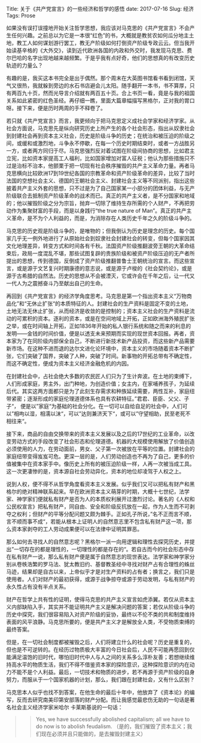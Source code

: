 Title: 关于《共产党宣言》的一些经济和哲学的感悟
date: 2017-07-16
Slug: 经济
Tags: Prose


如果没有误打误撞地开始关注哲学思想，我应该对马克思的《共产党宣言》不会产生任何兴趣。之前总以为它是一本很“红色”的书，大概就是教贫农如何瓜分地主土地，教工人如何谋划游行罢工，教无产阶级如何打倒资产阶级专政云云。但当我开始读基辛格的《大外交》，读到近代欧洲各国的内政和外交时，我发现马克思、费尔巴哈的名字出现地越来越频繁。于是乎我有点好奇，他们的思想真的有改变历史轨迹的力量么？

有趣的是，我买这本书完全是出于偶然。那个周末在大英图书馆看书看到闭馆，天气又很热，我就躲到旁边的水石书店避会儿太阳。随手翻开一本书，书不算厚，只有两百九十页，然而光导言介绍就有两百五十页。合上书页一看，竟是与我的祖国关系如此紧密的红色圣经。再仔细一瞧，里面大篇章幅描写黑格尔，正对我的胃口呀。接下来，便是历时两周的手不释卷了。

若只就《共产党宣言》而言，我更倾向于把马克思定义成社会学家和经济学家。从社会方面说，马克思先是纵向研究历史上所产生的各个社会形态，指出从奴隶社会到封建社会再到资本主义社会，历史是阶级斗争的历史；在统治和被压迫的阶级之间，或缓和或激烈地，斗争永不停歇，在每一个历史时期结束时，或者一方战胜另一方，或者两方同归于尽。马克思强烈反对着试图在阶级间协商的思想，比如君主立宪，比如资本家提高工人福利，比如国家增加对富人征税；他认为那些措施只不过是治标不治本，他颤栗于把一切现有社会秩序摧毁的共产主义革命力量。再者马克思横向比较欧洲17到19世纪各国的宗教革命和资产阶级革命的差异，比较了当时法国的空想社会主义、德国的王朝社会主义、封建社会主义等不同派别，指出这些披着共产主义外套的思想，只不过是为了自己国家某一小部分的团体利益，与无产阶级联合去抵制资产阶级革命的战术而已。真正的共产主义者，是不分国家和地域的；他以摧毁阶级之分为宗旨，抛弃一切除了维持生存所需的个人财产，不再把劳动作为集聚财富的手段，而是以身践行“the true nature of Man”。真正的共产主义革命，是不为个人利益的，而是，为消除存在人类历史千年之久的阶级斗争的。

马克思的历史观是阶级斗争的，是唯物的；但我倒认为历史是理念的历史。每个国家几乎无一例外地进行了从原始社会到奴隶社会封建社会的转变，但每个国家因其文化地理差异，转变方式和时间各有千秋。法国资产阶级推翻波旁王朝的大革命结束后，政局一度混乱不堪，那些试图复辟的贵族阶级和被资产阶级压迫的无产者所提出的思想，传到德国，反倒成了资产阶级推翻普鲁士王朝统治的宣言。而这些宣言，或是源于文艺复兴时期康德的意志说，或是源于卢梭的《社会契约论》，或是源于古希腊的自然法。历史的思想从不会被湮灭，它或许会在千年之后，让一代又一代人为之震撼奋斗乃至献出自己的生命。

再回到《共产党宣言》的经济学角度思考。马克思是第一个指出资本主义“万物商品化”和“无休止扩张“的本质特征的人。封建社会的生产资料是固定不变的土地，土地无法无休止扩张，从而经济是收敛的是控制的；资本主义社会的生产资料是流动的可累积的资本。逐利的资本，或是在空间地域上开拓，正如欧洲海外殖民扩张之举，或在时间轴上开拓，正如1836年开始的私人银行系统和随之而来的利息的发明——金钱的时间价值，便是以透支未来预期而实现的现世资本回报。再者，资本家为了在同阶级内部保全自己，不断进行新技术新产品投资，而这些新产品需要新市场。在这种不进而退的达尔文进化论环境中，资本主义的市场随着资本不断扩张，它们突破了国界，突破了人种，突破了时间。新事物的开拓总带有不确定性，而这不确定性，便成为资本主义经济金融危机的内因。

在封建社会中，占社会绝大多数的农民匠人们只为了生计奔波。在土地的束缚下，人们形成家庭，男主外，出门种地，为创造价值；女主内，在家哺养孩子，为延续后代。其实这两方面都只是为了此刻生存需求和种族延续需要，两性互补，家庭纽带紧密；逐渐形成的家庭伦理道德体系也具有农耕特征。”君君、臣臣、父父、子子“， 便是以”家庭“为基础的社会分化。在一切可以自给自足的社会中，人们可以”相呴以湿，相濡以沫“，可以”达则兼济天下“，或可以”守望相助，民至老死不相往来“。

接下来，商品的自由交换带来的资本主义发展以及之后的17世纪的工业革命，以改变劳动方式的手段改变了社会形态和伦理道德。机器的大规模使用解放了价值创造必须使用的人力，在劳动面前，男女、父子第一次被放在平等的位置。封建社会的家庭纽带变得岌岌可危。更深一层的是，人们劳动创造也不再为了自己，更多的价值被集中在资本家手中。像历史上所有的被压迫阶级一样，人再一次被当成工具。这一次更凄惨的是，资本源自社会劳动异化，资本的地位却凌驾于人权之上。

说到人权，便不得不从哲学角度看资本主义发展。似乎我们又可以把私有财产和黑格尔的绝对精神联系起来。早在欧洲资本主义萌芽的时期，大概十七世纪，法学家、神学家们便就私有财产是否为人的本质权利展开过激烈讨论。著名的《人权和公民权宣言》把私有财产，同自由、安全和阶级反抗放在一起，作为人生而不可剥夺之权利；但财产的平等分配问题又颇为棘手。正如孔子所说，”名不正而言不顺，言不顺而事不成“，若能从根本上证明人的自然意志里不包含私有财产这一项，那么资本家剥夺的工人劳动成果便可以在法律中证明其罪恶。

那么如何去寻找人的自然意志呢？黑格尔一派一向用逻辑和理性去探究历史，并提出”一切存在的都是理性的，一切理性的都是存在的“。若自古而今的社会形态中存在私有财产一说，那么私有财产便是属于自然意志的现世表达。法学家和神学家分别从卷帙浩繁的罗马法、犹太教旧约、基督教圣经中寻找对财产占有合理性的蛛丝马迹，结果却是自古以来，上帝似乎才是对生产资料的占有者；换言之，我们只是使用者。人们对财产的最初获得，或源于战争掠夺或源于劳动发明，与私有财产的永久性占有没有半点关系。

财产在哲学上共有性的证明，使得马克思的共产主义宣言如虎添翼。若仅从资本主义内部缺陷入手，其实并不能证明共产主义是解决问题的答案；若仅从阶级斗争的历史中探究，我们很容易陷入对资产阶级的妥协，最终以不伦不类的共和制度维持表面的风平浪静。马克思所要的，便是共产主义才是解放全人类，不受物质束缚的最终答案。

但是，在一切社会制度都被摧毁之后，人们将建立什么的社会呢？历史是重复的，但也是不可逆转的。在经历过物质极大丰富的今日社会后，人民不可能再愿回到仅能满足温饱的旧时代，哪怕旧时代中人与人之间的关系多么淳朴友善；若想继续维持高水平的物质生活，我们不得不借鉴资本家的探险意识，这种探险意识的内在动力不能不是个人利益。最后，一切技术和物质的进步，若不再源于资产阶级的自身努力，而服从于一个国家机器的计划，那么，我们跟在封建社会，又有什么区别？

马克思本人似乎也找不到答案，在他生命的最后十年中，他放弃了《资本论》的编写，反而去研究南美印第安部落的财产分配。而让我感觉最悲伤无助的一句话是著名社会主义经济学家米哈尔 卡莱斯基说的一句话：

>> Yes, we have successfully abolished capitalism; all we have to do now is to abolish feudalism. （是的，我们摧毁了资本主义；我们现在必须并且只能做的，是去摧毁封建主义）









